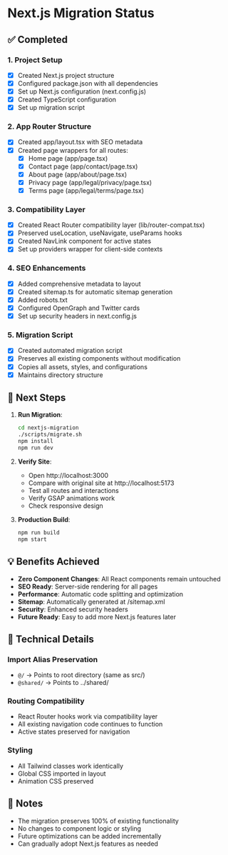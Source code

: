 # Next.js Migration Status

## ✅ Completed

### 1. Project Setup
- [x] Created Next.js project structure
- [x] Configured package.json with all dependencies
- [x] Set up Next.js configuration (next.config.js)
- [x] Created TypeScript configuration
- [x] Set up migration script

### 2. App Router Structure
- [x] Created app/layout.tsx with SEO metadata
- [x] Created page wrappers for all routes:
  - [x] Home page (app/page.tsx)
  - [x] Contact page (app/contact/page.tsx)
  - [x] About page (app/about/page.tsx)
  - [x] Privacy page (app/legal/privacy/page.tsx)
  - [x] Terms page (app/legal/terms/page.tsx)

### 3. Compatibility Layer
- [x] Created React Router compatibility layer (lib/router-compat.tsx)
- [x] Preserved useLocation, useNavigate, useParams hooks
- [x] Created NavLink component for active states
- [x] Set up providers wrapper for client-side contexts

### 4. SEO Enhancements
- [x] Added comprehensive metadata to layout
- [x] Created sitemap.ts for automatic sitemap generation
- [x] Added robots.txt
- [x] Configured OpenGraph and Twitter cards
- [x] Set up security headers in next.config.js

### 5. Migration Script
- [x] Created automated migration script
- [x] Preserves all existing components without modification
- [x] Copies all assets, styles, and configurations
- [x] Maintains directory structure

## 🚀 Next Steps

1. **Run Migration**:
   ```bash
   cd nextjs-migration
   ./scripts/migrate.sh
   npm install
   npm run dev
   ```

2. **Verify Site**:
   - Open http://localhost:3000
   - Compare with original site at http://localhost:5173
   - Test all routes and interactions
   - Verify GSAP animations work
   - Check responsive design

3. **Production Build**:
   ```bash
   npm run build
   npm start
   ```

## 💡 Benefits Achieved

- **Zero Component Changes**: All React components remain untouched
- **SEO Ready**: Server-side rendering for all pages
- **Performance**: Automatic code splitting and optimization
- **Sitemap**: Automatically generated at /sitemap.xml
- **Security**: Enhanced security headers
- **Future Ready**: Easy to add more Next.js features later

## 🔧 Technical Details

### Import Alias Preservation
- `@/` → Points to root directory (same as src/)
- `@shared/` → Points to ../shared/

### Routing Compatibility
- React Router hooks work via compatibility layer
- All existing navigation code continues to function
- Active states preserved for navigation

### Styling
- All Tailwind classes work identically
- Global CSS imported in layout
- Animation CSS preserved

## 📝 Notes

- The migration preserves 100% of existing functionality
- No changes to component logic or styling
- Future optimizations can be added incrementally
- Can gradually adopt Next.js features as needed